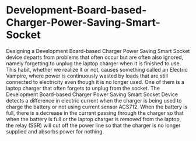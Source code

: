 # Development-Board-based-Charger-Power-Saving-Smart-Socket
Designing a Development Board-based Charger Power Saving Smart Socket device departs from problems that often occur but are often also ignored, namely forgetting to unplug the laptop charger when it is finished to use. This habit, whether we realize it or not, causes something called an Electric Vampire, where power is continuously wasted by loads that are still connected to electricity even though it is no longer used. One of them is a laptop charger that often forgets to unplug from the socket. The Development Board-based Charger Power Saving Smart Socket Device detects a difference in electric current when the charger is being used to charge the battery or not using current sensor ACS712. When the battery is full, there is a decrease in the current passing through the charger so that when the battery is full or the laptop charger is removed from the laptop, the relay (SSR) will cut off the power line so that the charger is no longer supplied and absorbs power for nothing.
